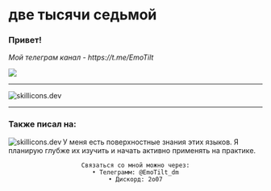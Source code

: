 <h1 align="left">две тысячи седьмой</h1>
<h3>Привет!</h3>
<p>
<i>Мой телеграм канал - https://t.me/EmoTilt</i>
</p>
<img src="https://count.getloli.com/get/@:EmoTilt?theme=asoul">
<hr>
<img src="https://skillicons.dev/icons?i=js,ts,react,tailwind,html,css,docker,nginx,arch,vim&perline=6&theme=dark" alt="skillicons.dev">
<hr>
<h3>Также писал на:</h3>
<img src="https://skillicons.dev/icons?i=java,python,cs&perline=6&theme=dark" align="left" alt="skillicons.dev">
<p>У меня есть поверхностные знания этих языков. Я планирую глубже их изучить и начать активно применять на практике.</p>
<div align="center">
    
    Связаться со мной можно через:
    • Телеграмм: @EmoTilt_dm
    • Дискорд: 2o07
</div>

